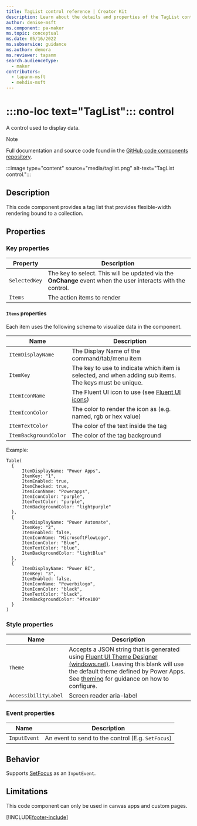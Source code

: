 ```yaml
---
title: TagList control reference | Creator Kit
description: Learn about the details and properties of the TagList control in the Creator Kit.
author: denise-msft
ms.component: pa-maker
ms.topic: conceptual
ms.date: 05/16/2022
ms.subservice: guidance
ms.author: demora
ms.reviewer: tapanm
search.audienceType: 
  - maker
contributors:
  - tapanm-msft
  - mehdis-msft
---
```


# :::no-loc text="TagList"::: control

A control used to display data.

> [!NOTE]
> Full documentation and source code found in the [GitHub code components repository](https://github.com/microsoft/powercat-code-components/tree/main/TagList).

:::image type="content" source="media/taglist.png" alt-text="TagList control.":::

## Description

This code component provides a tag list that provides flexible-width rendering bound to a collection.

## Properties

### Key properties

| Property | Description |
| -------- | ----------- |
| `SelectedKey` |  The key to select. This will be updated via the **OnChange** event when the user interacts with the control. |
| `Items` |  The action items to render |

#### `Items` properties

Each item uses the following schema to visualize data in the component.

| Name | Description |
| ------ | ----------- |
  | `ItemDisplayName` |  The Display Name of the command/tab/menu item |
  | `ItemKey` |  The key to use to indicate which item is selected, and when adding sub items. The keys must be unique. |
  | `ItemIconName` |  The Fluent UI icon to use (see [Fluent UI icons](https://developer.microsoft.com/en-us/fluentui#/styles/web/icons)) |
  | `ItemIconColor` |  The color to render the icon as (e.g. named, rgb or hex value) |
  | `ItemTextColor` |  The color of the text inside the tag |
  | `ItemBackgroundColor` |  The color of the tag background |

Example:

  ```powerapps-dot
Table(
    {
    	ItemDisplayName: "Power Apps",
    	ItemKey: "1",
    	ItemEnabled: true,
    	ItemChecked: true,
    	ItemIconName: "Powerapps",
    	ItemIconColor: "purple",
    	ItemTextColor: "purple",
    	ItemBackgroundColor: "lightpurple"
    },
    {
    	ItemDisplayName: "Power Automate",
    	ItemKey: "2",
    	ItemEnabled: false,
    	ItemIconName: "MicrosoftFlowLogo",
    	ItemIconColor: "Blue",
    	ItemTextColor: "blue",
    	ItemBackgroundColor: "lightBlue"
    },
    {
    	ItemDisplayName: "Power BI",
    	ItemKey: "3",
    	ItemEnabled: false,
    	ItemIconName: "Powerbilogo",
    	ItemIconColor: "black",
    	ItemTextColor: "black",
    	ItemBackgroundColor: "#fce100"
    }
)
  ```

### Style properties

| Name | Description |
| ------ | ----------- |
| `Theme` |  Accepts a JSON string that is generated using [Fluent UI Theme Designer (windows.net)](https://fabricweb.z5.web.core.windows.net/pr-deploy-site/refs/heads/master/theming-designer/). Leaving this blank will use the default theme defined by Power Apps. See [theming](theme.md) for guidance on how to configure. |
| `AccessibilityLabel` |  Screen reader aria-label |

### Event properties

| Name | Description |
| ------ | ----------- |
| `InputEvent` |  An event to send to the control (E.g. `SetFocus`) |

## Behavior

Supports [SetFocus](setfocus.md) as an `InputEvent`.


  ## Limitations

This code component can only be used in canvas apps and custom pages.

[!INCLUDE[footer-include](../../includes/footer-banner.md)]
